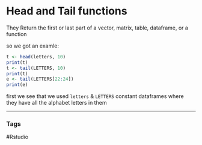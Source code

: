 # Head and Tail functions 
They Return the first or last part of a vector, matrix, table, dataframe, or a function 

so we got an examle: 

``` R 
t <- head(letters, 10)
print(t)
t <- tail(LETTERS, 10)
print(t)
e <- tail(LETTERS[22:24])
print(e)

```
first we see that we used `letters` & `LETTERS` constant dataframes where they have all the alphabet letters in them 

---
### Tags
#Rstudio 
